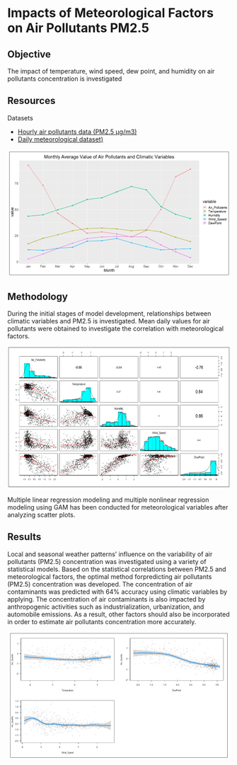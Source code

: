 # Impacts of Meteorological Factors on Air Pollutants PM2.5

## Objective
The impact of temperature, wind speed, dew point, and humidity on air pollutants concentration is investigated 

## Resources
Datasets
- [Hourly air pollutants data (PM2.5 µg/m3)](https://openaq.org/#/)
- [Daily meteorological dataset)](https://www.wunderground.com/)

<p align="center">
  <img src="./resources/Datasets.png" Image">
</p>

## Methodology
During the initial stages of model development, relationships between climatic variables and PM2.5
is investigated. Mean daily values for air pollutants were obtained to investigate the correlation
with meteorological factors.

<p align="center">
  <img src="./resources/Relation.png" Image">
</p>

Multiple linear regression modeling and multiple nonlinear regression modeling using GAM
has been conducted for meteorological variables after analyzing scatter plots. 

## Results
Local and seasonal weather patterns’ influence on the variability of air pollutants (PM2.5) concentration was investigated using a variety of statistical models.
Based on the statistical correlations between PM2.5 and meteorological factors, the optimal method forpredicting air pollutants (PM2.5) concentration was developed. 
The concentration of air contaminants was predicted with 64% accuracy using climatic variables by applying. The concentration of air contaminants is also impacted by anthropogenic activities such as industrialization,
urbanization, and automobile emissions. As a result, other factors should also be incorporated in order to estimate air pollutants concentration more accurately.

<p align="center">
  <img src="./resources/MNLR.png" Image">
</p>
